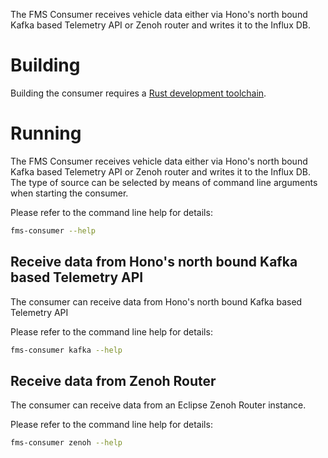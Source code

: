 <!--
SPDX-FileCopyrightText: 2023 Contributors to the Eclipse Foundation

See the NOTICE file(s) distributed with this work for additional
information regarding copyright ownership.

Licensed under the Apache License, Version 2.0 (the "License");
you may not use this file except in compliance with the License.
You may obtain a copy of the License at

     http://www.apache.org/licenses/LICENSE-2.0

Unless required by applicable law or agreed to in writing, software
distributed under the License is distributed on an "AS IS" BASIS,
WITHOUT WARRANTIES OR CONDITIONS OF ANY KIND, either express or implied.
See the License for the specific language governing permissions and
limitations under the License.

SPDX-License-Identifier: Apache-2.0
-->
The FMS Consumer receives vehicle data either via Hono's north bound Kafka based Telemetry API or Zenoh router and writes it to the Influx DB.


# Building

Building the consumer requires a [Rust development toolchain](https://rustup.rs/).

# Running

The FMS Consumer receives vehicle data either via Hono's north bound Kafka based Telemetry API or Zenoh router and writes it to the Influx DB. The type of source can be selected by means of command line arguments when starting the consumer.

Please refer to the command line help for details:

```sh
fms-consumer --help
```

## Receive data from Hono's north bound Kafka based Telemetry API 

The consumer can receive data from Hono's north bound Kafka based Telemetry API 

Please refer to the command line help for details:

```sh
fms-consumer kafka --help
```


## Receive data from Zenoh Router

The consumer can receive data from an Eclipse Zenoh Router instance.

Please refer to the command line help for details:

```sh
fms-consumer zenoh --help
```
